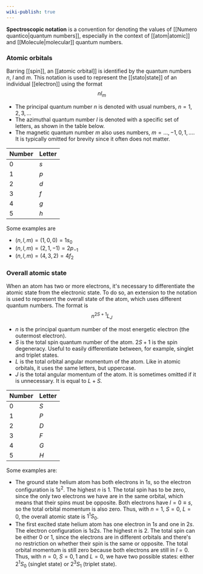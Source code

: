 ```yaml
---
wiki-publish: true
---
```

**Spectroscopic notation** is a convention for denoting the values of [[Numero quantico|quantum numbers]], especially in the context of [[atom|atomic]] and [[Molecule|molecular]] quantum numbers.
### Atomic orbitals
Barring [[spin]], an [[atomic orbital]] is identified by the quantum numbers $n$, $l$ and $m$. This notation is used to represent the [[stato|state]] of an individual [[electron]] using the format
$$nl_{m}$$
- The principal quantum number $n$ is denoted with usual numbers, $n=1,2,3,\ldots$
- The azimuthal quantum number $l$ is denoted with a specific set of letters, as shown in the table below.
- The magnetic quantum number $m$ also uses numbers, $m=\ldots,-1,0,1,\ldots$. It is typically omitted for brevity since it often does not matter.

| Number | Letter |
| ------ | ------ |
| 0      | $s$    |
| 1      | $p$    |
| 2      | $d$    |
| 3      | $f$    |
| 4      | $g$    |
| 5      | $h$    |

Some examples are
- $(n,l,m)=(1,0,0)=1s_{0}$
- $(n,l,m)=(2,1,-1)=2p_{-1}$
- $(n,l,m)=(4,3,2)=4f_{2}$
### Overall atomic state
When an atom has two or more electrons, it's necessary to differentiate the atomic state from the electronic state. To do so, an extension to the notation is used to represent the overall state of the atom, which uses different quantum numbers. The format is
$$n^{2S+1}L_{J}$$
- $n$ is the principal quantum number of the most energetic electron (the outermost electron).
- $S$ is the total spin quantum number of the atom. $2S+1$ is the spin degeneracy. Useful to easily differentiate between, for example, singlet and triplet states.
- $L$ is the total orbital angular momentum of the atom. Like in atomic orbitals, it uses the same letters, but uppercase.
- $J$ is the total angular momentum of the atom. It is sometimes omitted if it is unnecessary. It is equal to $L+S$.

| Number | Letter |
| ------ | ------ |
| 0      | $S$    |
| 1      | $P$    |
| 2      | $D$    |
| 3      | $F$    |
| 4      | $G$    |
| 5      | $H$    |

Some examples are:
- The ground state helium atom has both electrons in $1s$, so the electron configuration is $1s^{2}$. The highest $n$ is $1$. The total spin has to be zero, since the only two electrons we have are in the same orbital, which means that their spins must be opposite. Both electrons have $l=0\equiv s$, so the total orbital momentum is also zero. Thus, with $n=1$, $S=0$, $L=0$, the overall atomic state is $1^{1}S_{0}$.
- The first excited state helium atom has one electron in $1s$ and one in $2s$. The electron configuration is $1s2s$. The highest $n$ is $2$. The total spin can be either $0$ or $1$, since the electrons are in different orbitals and there's no restriction on whether their spin is the same or opposite. The total orbital momentum is still zero because both electrons are still in $l=0$. Thus, with $n=0$, $S=0,1$ and $L=0$, we have two possible states: either $2^{1}S_{0}$ (singlet state) or $2^{3}S_{1}$ (triplet state).
